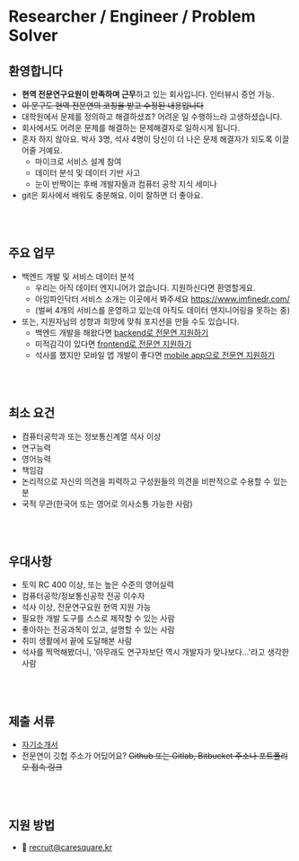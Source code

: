 # Researcher / Engineer / Problem Solver


## 환영합니다

* <b>현역 전문연구요원이 만족하며 근무</b>하고 있는 회사입니다. 인터뷰시 증언 가능.
* <strike>이 문구도 현역 전문연의 코칭을 받고 수정된 내용입니다</strike>
* 대학원에서 문제를 정의하고 해결하셨죠? 어려운 일 수행하느라 고생하셨습니다.
* 회사에서도 어려운 문제를 해결하는 문제해결자로 일하시게 됩니다.
* 혼자 하지 않아요. 박사 3명, 석사 4명이 당신이 더 나은 문제 해결자가 되도록 이끌어줄 거예요.
  * 마이크로 서비스 설계 참여
  * 데이터 분석 및 데이터 기반 사고
  * 눈이 반짝이는 후배 개발자들과 컴퓨터 공학 지식 세미나
* git은 회사에서 배워도 충분해요. 이미 잘하면 더 좋아요.


<br /><br />

## 주요 업무

* 백엔드 개발 및 서비스 데이터 분석
  * 우리는 아직 데이터 엔지니어가 없습니다. 지원하신다면 환영할게요.
  * 아임파인닥터 서비스 소개는 이곳에서 봐주세요 https://www.imfinedr.com/
  * (벌써 4개의 서비스를 운영하고 있는데 아직도 데이터 엔지니어링을 못하는 중)
* 또는, 지원자님의 성향과 희망에 맞춰 포지션을 만들 수도 있습니다.
  - 백엔드 개발을 해왔다면 [backend로 전문연 지원하기](../backend/junior.md)
  - 미적감각이 있다면  [frontend로 전문연 지원하기](../frontend/junior.md)
  - 석사를 했지만 모바일 앱 개발이 좋다면 [mobile app으로 전문연 지원하기](../flutter/junior.md)


<br /><br />

## 최소 요건

* 컴퓨터공학과 또는 정보통신계열 석사 이상
* 연구능력
* 영어능력
* 책임감
* 논리적으로 자신의 의견을 피력하고 구성원들의 의견을 비판적으로 수용할 수 있는 분
* 국적 무관(한국어 또는 영어로 의사소통 가능한 사람)


<br /><br />

## 우대사항
- 토익 RC 400 이상, 또는 높은 수준의 영어실력
- 컴퓨터공학/정보통신공학 전공 이수자
- 석사 이상, 전문연구요원 현역 지원 가능
- 필요한 개발 도구를 스스로 제작할 수 있는 사람
- 좋아하는 전공과목이 있고, 설명할 수 있는 사람
- 취미 생활에서 끝에 도달해본 사람
- 석사를 찍먹해봤더니, '아무래도 연구자보단 역시 개발자가 맞나보다...'라고 생각한 사람

<br /><br />

## 제출 서류

* [자기소개서](https://s3.ap-northeast-2.amazonaws.com/caresquare.kr-home/etc/%EC%A3%BC-%EC%BC%80%EC%96%B4%EC%8A%A4%ED%80%98%EC%96%B4-%EC%9D%B4%EB%A0%A5%EC%84%9C%EC%96%91%EC%8B%9D.docx)
* 전문연이 깃헙 주소가 어딨어요? <strike>Github 또는 Gitlab, Bitbucket 주소나 포트폴리오 접속 링크</strike>

<br /><br />
## 지원 방법
* 📧 recruit@caresquare.kr